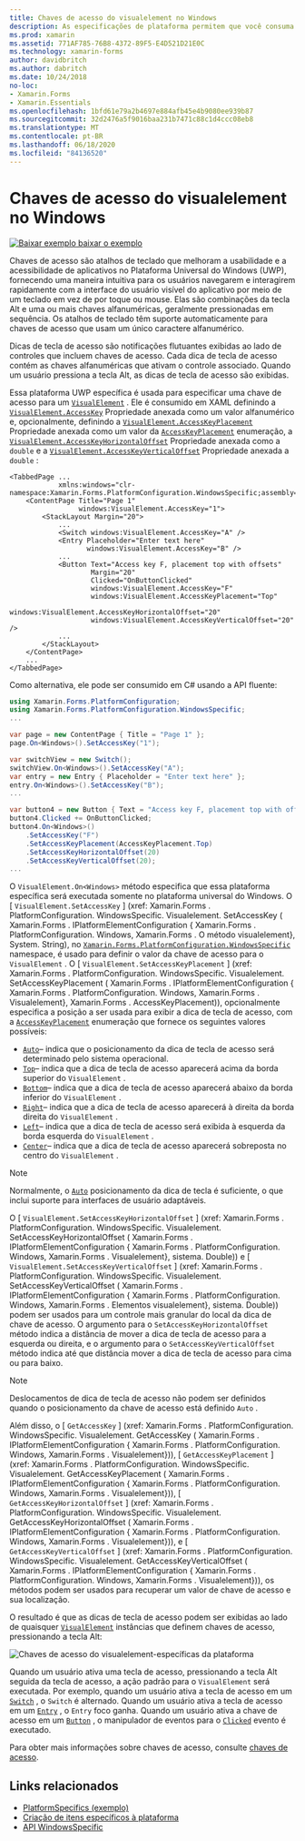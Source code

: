 ```yaml
---
title: Chaves de acesso do visualelement no Windows
description: As especificações de plataforma permitem que você consuma a funcionalidade que só está disponível em uma plataforma específica, sem implementar renderizadores ou efeitos personalizados. Este artigo explica como consumir a plataforma específica do Windows que especifica uma chave de acesso para um Visualelement.
ms.prod: xamarin
ms.assetid: 771AF785-76B8-4372-89F5-E4D521D21E0C
ms.technology: xamarin-forms
author: davidbritch
ms.author: dabritch
ms.date: 10/24/2018
no-loc:
- Xamarin.Forms
- Xamarin.Essentials
ms.openlocfilehash: 1bfd61e79a2b4697e884afb45e4b9080ee939b87
ms.sourcegitcommit: 32d2476a5f9016baa231b7471c88c1d4ccc08eb8
ms.translationtype: MT
ms.contentlocale: pt-BR
ms.lasthandoff: 06/18/2020
ms.locfileid: "84136520"
---
```

# <a name="visualelement-access-keys-on-windows"></a>Chaves de acesso do visualelement no Windows

[![Baixar exemplo ](~/media/shared/download.png) baixar o exemplo](https://docs.microsoft.com/samples/xamarin/xamarin-forms-samples/userinterface-platformspecifics)

Chaves de acesso são atalhos de teclado que melhoram a usabilidade e a acessibilidade de aplicativos no Plataforma Universal do Windows (UWP), fornecendo uma maneira intuitiva para os usuários navegarem e interagirem rapidamente com a interface do usuário visível do aplicativo por meio de um teclado em vez de por toque ou mouse. Elas são combinações da tecla Alt e uma ou mais chaves alfanuméricas, geralmente pressionadas em sequência. Os atalhos de teclado têm suporte automaticamente para chaves de acesso que usam um único caractere alfanumérico.

Dicas de tecla de acesso são notificações flutuantes exibidas ao lado de controles que incluem chaves de acesso. Cada dica de tecla de acesso contém as chaves alfanuméricas que ativam o controle associado. Quando um usuário pressiona a tecla Alt, as dicas de tecla de acesso são exibidas.

Essa plataforma UWP específica é usada para especificar uma chave de acesso para um [`VisualElement`](xref:Xamarin.Forms.VisualElement) . Ele é consumido em XAML definindo a [`VisualElement.AccessKey`](xref:Xamarin.Forms.PlatformConfiguration.WindowsSpecific.VisualElement.AccessKeyProperty) Propriedade anexada como um valor alfanumérico e, opcionalmente, definindo a [`VisualElement.AccessKeyPlacement`](xref:Xamarin.Forms.PlatformConfiguration.WindowsSpecific.VisualElement.AccessKeyPlacementProperty) Propriedade anexada como um valor da [`AccessKeyPlacement`](xref:Xamarin.Forms.AccessKeyPlacement) enumeração, a [`VisualElement.AccessKeyHorizontalOffset`](xref:Xamarin.Forms.PlatformConfiguration.WindowsSpecific.VisualElement.AccessKeyHorizontalOffsetProperty) Propriedade anexada como a `double` e a [`VisualElement.AccessKeyVerticalOffset`](xref:Xamarin.Forms.PlatformConfiguration.WindowsSpecific.VisualElement.AccessKeyVerticalOffsetProperty) Propriedade anexada a `double` :

```xaml
<TabbedPage ...
            xmlns:windows="clr-namespace:Xamarin.Forms.PlatformConfiguration.WindowsSpecific;assembly=Xamarin.Forms.Core">
    <ContentPage Title="Page 1"
                 windows:VisualElement.AccessKey="1">
        <StackLayout Margin="20">
            ...
            <Switch windows:VisualElement.AccessKey="A" />
            <Entry Placeholder="Enter text here"
                   windows:VisualElement.AccessKey="B" />
            ...
            <Button Text="Access key F, placement top with offsets"
                    Margin="20"
                    Clicked="OnButtonClicked"
                    windows:VisualElement.AccessKey="F"
                    windows:VisualElement.AccessKeyPlacement="Top"
                    windows:VisualElement.AccessKeyHorizontalOffset="20"
                    windows:VisualElement.AccessKeyVerticalOffset="20" />
            ...
        </StackLayout>
    </ContentPage>
    ...
</TabbedPage>
```

Como alternativa, ele pode ser consumido em C# usando a API fluente:

```csharp
using Xamarin.Forms.PlatformConfiguration;
using Xamarin.Forms.PlatformConfiguration.WindowsSpecific;
...

var page = new ContentPage { Title = "Page 1" };
page.On<Windows>().SetAccessKey("1");

var switchView = new Switch();
switchView.On<Windows>().SetAccessKey("A");
var entry = new Entry { Placeholder = "Enter text here" };
entry.On<Windows>().SetAccessKey("B");
...

var button4 = new Button { Text = "Access key F, placement top with offsets", Margin = new Thickness(20) };
button4.Clicked += OnButtonClicked;
button4.On<Windows>()
    .SetAccessKey("F")
    .SetAccessKeyPlacement(AccessKeyPlacement.Top)
    .SetAccessKeyHorizontalOffset(20)
    .SetAccessKeyVerticalOffset(20);
...
```

O `VisualElement.On<Windows>` método especifica que essa plataforma específica será executada somente no plataforma universal do Windows. O [ `VisualElement.SetAccessKey` ] (xref: Xamarin.Forms . PlatformConfiguration. WindowsSpecific. Visualelement. SetAccessKey ( Xamarin.Forms . IPlatformElementConfiguration { Xamarin.Forms . PlatformConfiguration. Windows, Xamarin.Forms . O método visualelement}, System. String), no [`Xamarin.Forms.PlatformConfiguration.WindowsSpecific`](xref:Xamarin.Forms.PlatformConfiguration.WindowsSpecific) namespace, é usado para definir o valor da chave de acesso para o `VisualElement` . O [ `VisualElement.SetAccessKeyPlacement` ] (xref: Xamarin.Forms . PlatformConfiguration. WindowsSpecific. Visualelement. SetAccessKeyPlacement ( Xamarin.Forms . IPlatformElementConfiguration { Xamarin.Forms . PlatformConfiguration. Windows, Xamarin.Forms . Visualelement}, Xamarin.Forms . AccessKeyPlacement)), opcionalmente especifica a posição a ser usada para exibir a dica de tecla de acesso, com a [`AccessKeyPlacement`](xref:Xamarin.Forms.AccessKeyPlacement) enumeração que fornece os seguintes valores possíveis:

- [`Auto`](xref:Xamarin.Forms.AccessKeyPlacement.Auto)– indica que o posicionamento da dica de tecla de acesso será determinado pelo sistema operacional.
- [`Top`](xref:Xamarin.Forms.AccessKeyPlacement.Top)– indica que a dica de tecla de acesso aparecerá acima da borda superior do `VisualElement` .
- [`Bottom`](xref:Xamarin.Forms.AccessKeyPlacement.Bottom)– indica que a dica de tecla de acesso aparecerá abaixo da borda inferior do `VisualElement` .
- [`Right`](xref:Xamarin.Forms.AccessKeyPlacement.Right)– indica que a dica de tecla de acesso aparecerá à direita da borda direita do `VisualElement` .
- [`Left`](xref:Xamarin.Forms.AccessKeyPlacement.Left)– indica que a dica de tecla de acesso será exibida à esquerda da borda esquerda do `VisualElement` .
- [`Center`](xref:Xamarin.Forms.AccessKeyPlacement.Center)– indica que a dica de tecla de acesso aparecerá sobreposta no centro do `VisualElement` .

> [!NOTE]
> Normalmente, o [`Auto`](xref:Xamarin.Forms.AccessKeyPlacement.Auto) posicionamento da dica de tecla é suficiente, o que inclui suporte para interfaces de usuário adaptáveis.

O [ `VisualElement.SetAccessKeyHorizontalOffset` ] (xref: Xamarin.Forms . PlatformConfiguration. WindowsSpecific. Visualelement. SetAccessKeyHorizontalOffset ( Xamarin.Forms . IPlatformElementConfiguration { Xamarin.Forms . PlatformConfiguration. Windows, Xamarin.Forms . Visualelement}, sistema. Double)) e [ `VisualElement.SetAccessKeyVerticalOffset` ] (xref: Xamarin.Forms . PlatformConfiguration. WindowsSpecific. Visualelement. SetAccessKeyVerticalOffset ( Xamarin.Forms . IPlatformElementConfiguration { Xamarin.Forms . PlatformConfiguration. Windows, Xamarin.Forms . Elementos visualelement}, sistema. Double)) podem ser usados para um controle mais granular do local da dica de chave de acesso. O argumento para o `SetAccessKeyHorizontalOffset` método indica a distância de mover a dica de tecla de acesso para a esquerda ou direita, e o argumento para o `SetAccessKeyVerticalOffset` método indica até que distância mover a dica de tecla de acesso para cima ou para baixo.

>[!NOTE]
> Deslocamentos de dica de tecla de acesso não podem ser definidos quando o posicionamento da chave de acesso está definido `Auto` .

Além disso, o [ `GetAccessKey` ] (xref: Xamarin.Forms . PlatformConfiguration. WindowsSpecific. Visualelement. GetAccessKey ( Xamarin.Forms . IPlatformElementConfiguration { Xamarin.Forms . PlatformConfiguration. Windows, Xamarin.Forms . Visualelement})), [ `GetAccessKeyPlacement` ] (xref: Xamarin.Forms . PlatformConfiguration. WindowsSpecific. Visualelement. GetAccessKeyPlacement ( Xamarin.Forms . IPlatformElementConfiguration { Xamarin.Forms . PlatformConfiguration. Windows, Xamarin.Forms . Visualelement})), [ `GetAccessKeyHorizontalOffset` ] (xref: Xamarin.Forms . PlatformConfiguration. WindowsSpecific. Visualelement. GetAccessKeyHorizontalOffset ( Xamarin.Forms . IPlatformElementConfiguration { Xamarin.Forms . PlatformConfiguration. Windows, Xamarin.Forms . Visualelement})), e [ `GetAccessKeyVerticalOffset` ] (xref: Xamarin.Forms . PlatformConfiguration. WindowsSpecific. Visualelement. GetAccessKeyVerticalOffset ( Xamarin.Forms . IPlatformElementConfiguration { Xamarin.Forms . PlatformConfiguration. Windows, Xamarin.Forms . Visualelement})), os métodos podem ser usados para recuperar um valor de chave de acesso e sua localização.

O resultado é que as dicas de tecla de acesso podem ser exibidas ao lado de quaisquer [`VisualElement`](xref:Xamarin.Forms.VisualElement) instâncias que definem chaves de acesso, pressionando a tecla Alt:

![Chaves de acesso do visualelement-específicas da plataforma](visualelement-access-keys-images/visualelement-accesskeys.png "Chaves de acesso do visualelement-específicas da plataforma")

Quando um usuário ativa uma tecla de acesso, pressionando a tecla Alt seguida da tecla de acesso, a ação padrão para o `VisualElement` será executada. Por exemplo, quando um usuário ativa a tecla de acesso em um [`Switch`](xref:Xamarin.Forms.Switch) , o `Switch` é alternado. Quando um usuário ativa a tecla de acesso em um [`Entry`](xref:Xamarin.Forms.Entry) , o `Entry` foco ganha. Quando um usuário ativa a chave de acesso em um [`Button`](xref:Xamarin.Forms.Button) , o manipulador de eventos para o [`Clicked`](xref:Xamarin.Forms.Button.Clicked) evento é executado.

Para obter mais informações sobre chaves de acesso, consulte [chaves de acesso](/windows/uwp/design/input/access-keys#key-tip-positioning).

## <a name="related-links"></a>Links relacionados

- [PlatformSpecifics (exemplo)](https://docs.microsoft.com/samples/xamarin/xamarin-forms-samples/userinterface-platformspecifics)
- [Criação de itens específicos à plataforma](~/xamarin-forms/platform/platform-specifics/index.md#creating-platform-specifics)
- [API WindowsSpecific](xref:Xamarin.Forms.PlatformConfiguration.WindowsSpecific)
